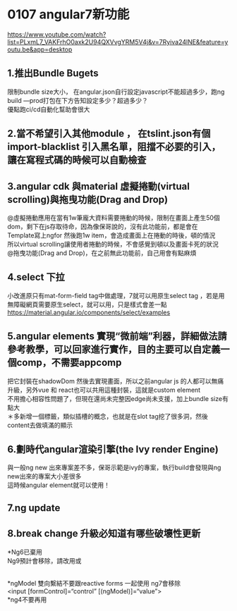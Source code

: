 # 0107 angular7新功能<br/>
https://www.youtube.com/watch?list=PLxmL7_VAKFrhO0axk2U94QXVvgYRM5V4j&v=7Ryiva24lNE&feature=youtu.be&app=desktop<br/>
## 1.推出Bundle Bugets<br/>
限制bundle size大小， 在angular.json自行設定javascript不能超過多少，跑ng build —prod打包在下方告知設定多少？超過多少？<br/>
優點跑ci/cd自動化幫助會很大<br/>
## 2.當不希望引入其他module ， 在tslint.json有個import-blacklist 引入黑名單，阻擋不必要的引入，讓在寫程式碼的時候可以自動檢查<br/>
## 3.angular cdk 與material 虛擬捲動(virtual scrolling)與拖曳功能(Drag and Drop)<br/>
@虛擬捲動應用在當有1w筆龐大資料需要捲動的時候，限制在畫面上產生50個dom，剩下在js存取待命，因為像保哥說的，沒有此功能前，都是會在<br/>
Template寫上ngfor 然後跑1w item，會造成畫面上在捲動的時後，頓的情況<br/>
所以virtual scrolling讓使用者捲動的時候，不會感覺到頓以及畫面卡死的狀況<br/>
@拖曳功能(Drag and Drop)，在之前無此功能前，自己用會有點麻煩<br/>
## 4.select 下拉<br/>
小改進原只有mat-form-field tag中做處理，7就可以用原生select tag ，若是用無障礙網頁需要原生select，就可以用，只是樣式會差一點<br/>
https://material.angular.io/components/select/examples<br/>
## 5.angular elements 實現“微前端”利器，詳細做法請參考教學，可以回家進行實作，目的主要可以自定義一個comp，不需要appcomp<br/>
把它封裝在shadowDom 然後去實現畫面，所以之前angular js 的人都可以無痛升級，另外vue 和 react也可以共用這種封裝，這就是custom element<br/>
不用擔心相容性問題了，但現在還尚未完整因edge尚未支援，加上bundle size有點大<br/>
＊多新增一個<slot>標籤，類似插槽的概念，也就是在slot tag挖了很多洞，然後content去做填滿的顯示<br/>

## 6.劃時代angular渲染引擎(the Ivy render Engine)<br/>
與一般ng new 出來專案差不多，保哥示範是ivy的專案，執行build會發現與ng new出來的專案大小差很多<br/>
這時候angular element就可以使用！<br/>

## 7.ng update<br/>
## 8.break change  升級必知道有哪些破壞性更新<br/>
*Ng6<ngForm>已棄用<br/>
Ng9預計<ngForm>會移除，請改用<ng-form>或<form><br/>
*ngModel 雙向繫結不要跟reactive forms 一起使用 ng7會移除<br/>
<input [formControl]=“control” [(ngModel)]=“value”><br/>
*ng4不要再用<template> tag 改用<ng-template>因為template為HTML5標準，在於web comp和angular comp兩個取一樣會打架<br/>

